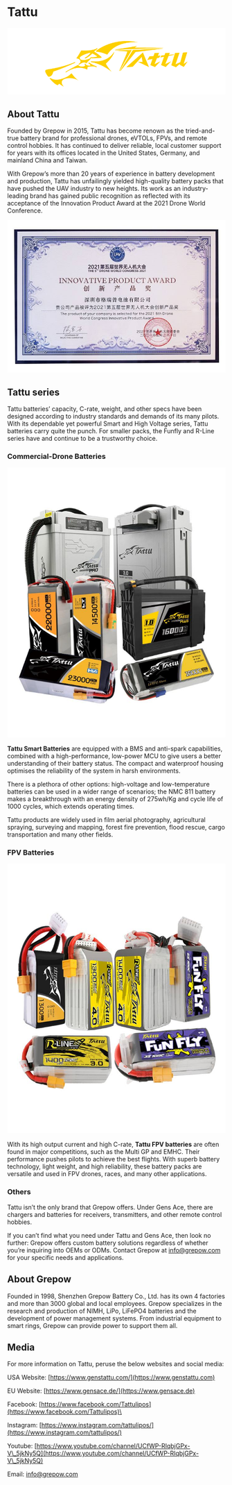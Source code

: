 # Tattu

![](../../.gitbook/assets/tattu-logo-842x258.png)

## &#xD;**About Tattu**

Founded by Grepow in 2015, Tattu has become renown as the tried-and-true battery brand for professional drones, eVTOLs, FPVs, and remote control hobbies.  It has continued to deliver reliable, local customer support for years with its offices located in the United States, Germany, and mainland China and Taiwan.

With Grepow’s more than 20 years of experience in battery development and production, Tattu has unfailingly yielded high-quality battery packs that have pushed the UAV industry to new heights.  Its work as an industry-leading brand has gained public recognition as reflected with its acceptance of the Innovation Product Award at the 2021 Drone World Conference.

![](../../.gitbook/assets/innovative-product-award.jpg)

## &#xD;&#xD;**Tattu series**

Tattu batteries’ capacity, C-rate, weight, and other specs have been designed according to industry standards and demands of its many pilots.  With its dependable yet powerful Smart and High Voltage series, Tattu batteries carry quite the punch.  For smaller packs, the Funfly and R-Line series have and continue to be a trustworthy choice.

### &#xD;&#xD;**Commercial-Drone** **Batteries**

![](../../.gitbook/assets/tattu-commercial-drone-batteries.jpg)


**Tattu Smart Batteries** are equipped with a BMS and anti-spark capabilities, combined with a high-performance, low-power MCU to give users a better understanding of their battery status. The compact and waterproof housing optimises the reliability of the system in harsh environments.

There is a plethora of other options: high-voltage and low-temperature batteries can be used in a wider range of scenarios; the NMC 811 battery makes a breakthrough with an energy density of 275wh/Kg and cycle life of 1000 cycles, which extends operating times. 

Tattu products are widely used in film aerial photography, agricultural spraying, surveying and mapping, forest fire prevention, flood rescue, cargo transportation and many other fields.

### &#xD;&#xD;  **FPV Batteries**

![](../../.gitbook/assets/tattu-fpv-batteries.jpg)


With its high output current and high C-rate, **Tattu FPV batteries** are often found in major competitions, such as the Multi GP and EMHC.  Their performance pushes pilots to achieve the best flights.  With superb battery technology, light weight, and high reliability, these battery packs are versatile and used in FPV drones, races, and many other applications.



### **Others**


Tattu isn’t the only brand that Grepow offers.  Under Gens Ace, there are chargers and batteries for receivers, transmitters, and other remote control hobbies.

If you can’t find what you need under Tattu and Gens Ace, then look no further: Grepow offers custom battery solutions regardless of whether you’re inquiring into OEMs or ODMs.  Contact Grepow at [info@grepow.com](mailto:info@grepow.com) for your specific needs and applications.



## **About Grepow**


Founded in 1998, Shenzhen Grepow Battery Co., Ltd. has its own 4 factories and more than 3000 global and local employees. Grepow specializes in the research and production of NIMH, LiPo, LiFePO4 batteries and the development of power management systems. From industrial equipment to smart rings, Grepow can provide power to support them all.

## **Media**



For more information on Tattu, peruse the below websites and social media:

USA Website: [https://www.genstattu.com/](https://www.genstattu.com)

EU Website: [https://www.gensace.de/](https://www.gensace.de) 

Facebook: [https://www.facebook.com/Tattulipos](https://www.facebook.com/Tattulipos)\



Instagram: [https://www.instagram.com/tattulipos/​](https://www.instagram.com/tattulipos/)

Youtube: [https://www.youtube.com/channel/UCfWP-RIqbjGPx-V\_5jkNy5Q](https://www.youtube.com/channel/UCfWP-RIqbjGPx-V\_5jkNy5Q)

Email: info@grepow.com
